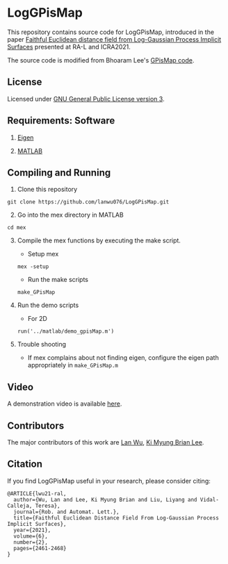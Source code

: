 # LogGPisMap 

This repository contains source code for LogGPisMap, introduced in the paper [Faithful Euclidean distance field from Log-Gaussian Process Implicit Surfaces](https://ieeexplore.ieee.org/abstract/document/9361242) presented at RA-L and ICRA2021. 

The source code is modified from Bhoaram Lee's [GPisMap code](https://github.com/leebhoram/GPisMap).

## License

Licensed under [GNU General Public License version 3](https://www.gnu.org/licenses/gpl-3.0.html).

## Requirements: Software

1. [Eigen](http://eigen.tuxfamily.org/)

2. [MATLAB](https://www.mathworks.com/products/matlab.html)

## Compiling and Running

1. Clone this repository
```
git clone https://github.com/lanwu076/LogGPisMap.git
```

2. Go into the mex directory in MATLAB
```
cd mex
```

3. Compile the mex functions by executing the make script.
    * Setup mex 
    ```
    mex -setup
    ```
    * Run the make scripts
    ```
    make_GPisMap
    ```

4. Run the demo scripts

    * For 2D 
    ```
    run('../matlab/demo_gpisMap.m')
    ```

5. Trouble shooting
    * If mex complains about not finding eigen, configure the eigen path appropriately
        in `make_GPisMap.m`

## Video  

A demonstration video is available [here](https://www.youtube.com/watch?v=bSGx_WNdQvo).

## Contributors

The major contributors of this work are [Lan Wu](https://github.com/lanwu076), [Ki Myung Brian Lee](https://github.com/lkm1321).

## Citation
 
If you find LogGPisMap useful in your research, please consider citing:
```
@ARTICLE{lwu21-ral,
  author={Wu, Lan and Lee, Ki Myung Brian and Liu, Liyang and Vidal-Calleja, Teresa},
  journal={Rob. and Automat. Lett.}, 
  title={Faithful Euclidean Distance Field From Log-Gaussian Process Implicit Surfaces}, 
  year={2021},
  volume={6},
  number={2},
  pages={2461-2468}
}
```
